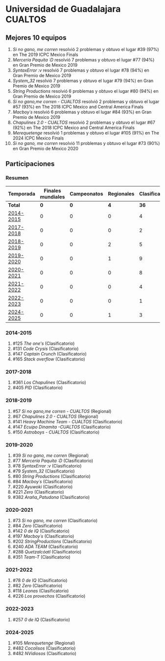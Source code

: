 # Universidad de Guadalajara CUALTOS

## Mejores 10 equipos

1. _Si no gano, me corren_ resolvió 2 problemas y obtuvo el lugar #39 (97%) en The 2019 ICPC Mexico Finals
1. _Mercería Paquita :D_ resolvió 7 problemas y obtuvo el lugar #77 (94%) en Gran Premio de Mexico 2019
1. _SyntaxError :v_ resolvió 7 problemas y obtuvo el lugar #78 (94%) en Gran Premio de Mexico 2019
1. _System_32_ resolvió 7 problemas y obtuvo el lugar #79 (94%) en Gran Premio de Mexico 2019
1. _String Productions_ resolvió 6 problemas y obtuvo el lugar #80 (94%) en Gran Premio de Mexico 2019
1. _Sí no gano,me corren - CUALTOS_ resolvió 2 problemas y obtuvo el lugar #57 (93%) en The 2018 ICPC Mexico and Central America Finals
1. _Macboy´s_ resolvió 6 problemas y obtuvo el lugar #84 (93%) en Gran Premio de Mexico 2019
1. _Chapulines 2.0 - CUALTOS_ resolvió 2 problemas y obtuvo el lugar #67 (92%) en The 2018 ICPC Mexico and Central America Finals
1. _Merequetenge_ resolvió 1 problemas y obtuvo el lugar #105 (91%) en The 2024 ICPC Mexico Finals
1. _Si no gano, me corren_ resolvió 11 problemas y obtuvo el lugar #73 (90%) en Gran Premio de Mexico 2020

## Participaciones

### Resumen

| Temporada | Finales mundiales | Campeonatos | Regionales | Clasificatorios | Equipos |
| --- | --- | --- | --- | --- | --- |
| **Total** | **0** | **0** | **4** | **36** | **36** |
| [2014-2015](#2014-2015) | 0 | 0 | 0 | 4 | 4 |
| [2017-2018](#2017-2018) | 0 | 0 | 0 | 2 | 2 |
| [2018-2019](#2018-2019) | 0 | 0 | 2 | 5 | 5 |
| [2019-2020](#2019-2020) | 0 | 0 | 1 | 9 | 9 |
| [2020-2021](#2020-2021) | 0 | 0 | 0 | 8 | 8 |
| [2021-2022](#2021-2022) | 0 | 0 | 0 | 4 | 4 |
| [2022-2023](#2022-2023) | 0 | 0 | 0 | 1 | 1 |
| [2024-2025](#2024-2025) | 0 | 0 | 1 | 3 | 3 |

### 2014-2015

1. #125 _The one's_ (Clasificatorio)
1. #131 _Code Crysis_ (Clasificatorio)
1. #147 _Captain Crunch_ (Clasificatorio)
1. #165 _Stack overflow_ (Clasificatorio)

### 2017-2018

1. #361 _Los Chapulines_ (Clasificatorio)
1. #405 _PID_ (Clasificatorio)

### 2018-2019

1. #57 _Sí no gano,me corren - CUALTOS_ (Regional)
1. #67 _Chapulines 2.0 - CUALTOS_ (Regional)
1. #141 _Heavy Machine Team - CUALTOS_ (Clasificatorio)
1. #147 _Ecuipo Dinamita -CUALTOS_ (Clasificatorio)
1. #150 _Astroboys - CUALTOS_ (Clasificatorio)

### 2019-2020

1. #39 _Si no gano, me corren_ (Regional)
1. #77 _Mercería Paquita :D_ (Clasificatorio)
1. #78 _SyntaxError :v_ (Clasificatorio)
1. #79 _System_32_ (Clasificatorio)
1. #80 _String Productions_ (Clasificatorio)
1. #84 _Macboy´s_ (Clasificatorio)
1. #220 _Ayuwoki_ (Clasificatorio)
1. #221 _Zero_ (Clasificatorio)
1. #382 _Araña_Patudona_ (Clasificatorio)

### 2020-2021

1. #73 _Si no gano, me corren_ (Clasificatorio)
1. #84 _Zero_ (Clasificatorio)
1. #142 _0 de IQ_ (Clasificatorio)
1. #197 _Macboy´s_ (Clasificatorio)
1. #202 _StringProductions_ (Clasificatorio)
1. #240 _ADA TEAM_ (Clasificatorio)
1. #288 _Quetzalcóatl_ (Clasificatorio)
1. #351 _Team-T_ (Clasificatorio)

### 2021-2022

1. #78 _0 de IQ_ (Clasificatorio)
1. #82 _Zero_ (Clasificatorio)
1. #118 _Leonas_ (Clasificatorio)
1. #226 _Los provechos_ (Clasificatorio)

### 2022-2023

1. #257 _0 de IQ_ (Clasificatorio)

### 2024-2025

1. #105 _Merequetenge_ (Regional)
1. #482 _Cocolisos_ (Clasificatorio)
1. #482 _NVidiosos_ (Clasificatorio)




